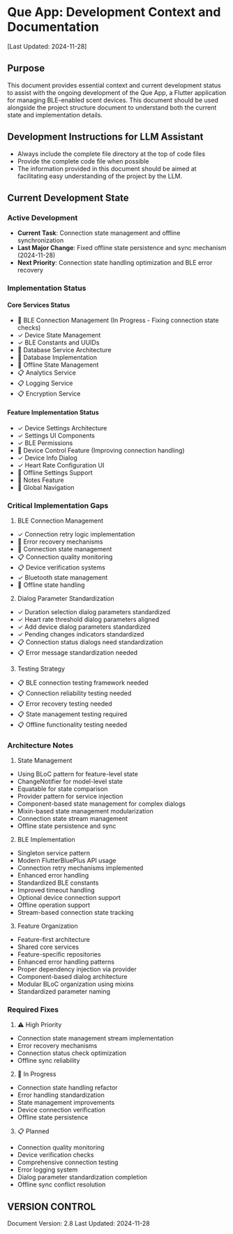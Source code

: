# Que App: Development Context and Documentation
[Last Updated: 2024-11-28]

## Purpose
This document provides essential context and current development status to assist with the ongoing development of the Que App, a Flutter application for managing BLE-enabled scent devices. This document should be used alongside the project structure document to understand both the current state and implementation details.

## Development Instructions for LLM Assistant
- Always include the complete file directory at the top of code files
- Provide the complete code file when possible
- The information provided in this document should be aimed at facilitating easy understanding of the project by the LLM.

## Current Development State

### Active Development
- **Current Task**: Connection state management and offline synchronization
- **Last Major Change**: Fixed offline state persistence and sync mechanism (2024-11-28)
- **Next Priority**: Connection state handling optimization and BLE error recovery

### Implementation Status
#### Core Services Status
- 🔄 BLE Connection Management (In Progress - Fixing connection state checks)
- ✓ Device State Management
- ✓ BLE Constants and UUIDs
- 🔄 Database Service Architecture
- 🔄 Database Implementation
- 🔄 Offline State Management
- 📋 Analytics Service
- 📋 Logging Service
- 📋 Encryption Service

#### Feature Implementation Status
- ✓ Device Settings Architecture
- ✓ Settings UI Components
- ✓ BLE Permissions
- 🔄 Device Control Feature (Improving connection handling)
- ✓ Device Info Dialog
- ✓ Heart Rate Configuration UI
- 🔄 Offline Settings Support
- 🔄 Notes Feature
- 🔄 Global Navigation

### Critical Implementation Gaps
1. BLE Connection Management
- ✓ Connection retry logic implementation
- 🔄 Error recovery mechanisms
- 🔄 Connection state management
- 📋 Connection quality monitoring
- 📋 Device verification systems
- ✓ Bluetooth state management
- 🔄 Offline state handling

2. Dialog Parameter Standardization
- ✓ Duration selection dialog parameters standardized
- ✓ Heart rate threshold dialog parameters aligned
- ✓ Add device dialog parameters standardized
- ✓ Pending changes indicators standardized
- 📋 Connection status dialogs need standardization
- 📋 Error message standardization needed

3. Testing Strategy
- 📋 BLE connection testing framework needed
- 📋 Connection reliability testing needed
- 📋 Error recovery testing needed
- 📋 State management testing required
- 📋 Offline functionality testing needed

### Architecture Notes
1. State Management
- Using BLoC pattern for feature-level state
- ChangeNotifier for model-level state
- Equatable for state comparison
- Provider pattern for service injection
- Component-based state management for complex dialogs
- Mixin-based state management modularization
- Connection state stream management
- Offline state persistence and sync

2. BLE Implementation
- Singleton service pattern
- Modern FlutterBluePlus API usage
- Connection retry mechanisms implemented
- Enhanced error handling
- Standardized BLE constants
- Improved timeout handling
- Optional device connection support
- Offline operation support
- Stream-based connection state tracking

3. Feature Organization
- Feature-first architecture
- Shared core services
- Feature-specific repositories
- Enhanced error handling patterns
- Proper dependency injection via provider
- Component-based dialog architecture
- Modular BLoC organization using mixins
- Standardized parameter naming

### Required Fixes
1. ⚠️ High Priority
- Connection state management stream implementation
- Error recovery mechanisms
- Connection status check optimization
- Offline sync reliability

2. 🔄 In Progress
- Connection state handling refactor
- Error handling standardization
- State management improvements
- Device connection verification
- Offline state persistence

3. 📋 Planned
- Connection quality monitoring
- Device verification checks
- Comprehensive connection testing
- Error logging system
- Dialog parameter standardization completion
- Offline sync conflict resolution

## VERSION CONTROL
Document Version: 2.8
Last Updated: 2024-11-28